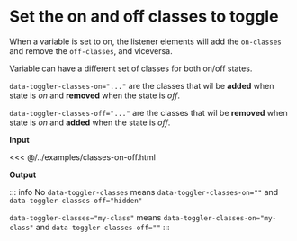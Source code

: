 # Set the on and off classes to toggle

When a variable is set to on, the listener elements will add the `on-classes` and remove the `off-classes`, and viceversa.

Variable can have a different set of classes for both on/off states.

`data-toggler-classes-on="..."` are the classes that wil be **added** when state is *on* and **removed** when the state is *off*.

`data-toggler-classes-off="..."` are the classes that wil be **removed** when state is *on* and **added** when the state is *off*.

**Input**

<<< @/../examples/classes-on-off.html

**Output**

<!--@include: ./../../examples/classes-on-off.html-->


::: info
No `data-toggler-classes` means `data-toggler-classes-on=""` and `data-toggler-classes-off="hidden"`

`data-toggler-classes="my-class"` means `data-toggler-classes-on="my-class"` and `data-toggler-classes-off=""`
:::